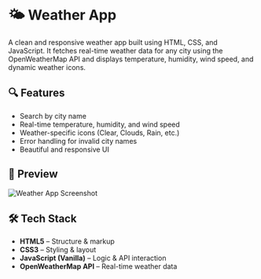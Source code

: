 # 🌤️ Weather App

A clean and responsive weather app built using HTML, CSS, and JavaScript. It fetches real-time weather data for any city using the OpenWeatherMap API and displays temperature, humidity, wind speed, and dynamic weather icons.

## 🔍 Features

- Search by city name
- Real-time temperature, humidity, and wind speed
- Weather-specific icons (Clear, Clouds, Rain, etc.)
- Error handling for invalid city names
- Beautiful and responsive UI

## 📸 Preview

![Weather App Screenshot](https://github.com/RajatSW/weather_app/blob/04cdf2cf5085b35660719f20efbcac69d465714a/Preview.png) <!-- Replace with actual screenshot path after uploading -->

## 🛠️ Tech Stack

- **HTML5** – Structure & markup
- **CSS3** – Styling & layout
- **JavaScript (Vanilla)** – Logic & API interaction
- **OpenWeatherMap API** – Real-time weather data
